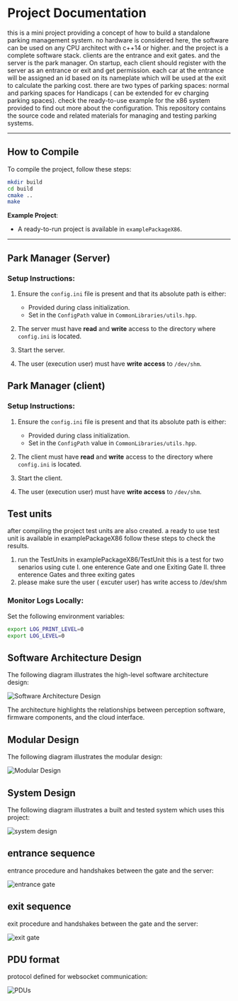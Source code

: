 # Project Documentation

this is a mini project providing a concept of how to build a standalone parking management system. no hardware is considered here, the software can be used on any CPU architect with c++14 or higher. and the project is a complete software stack.
clients are the entrance and exit gates. and the server is the park manager.
On startup, each client should register with the server as an entrance or exit and get permission. each car at the entrance will be assigned an id based on its nameplate which will be used at the exit to calculate the parking cost.
there are two types of parking spaces: normal and parking spaces for Handicaps ( can be extended for ev charging parking spaces).
check the ready-to-use example for the x86 system provided to find out more about the configuration.
This repository contains the source code and related materials for managing and testing parking systems.

---

## **How to Compile**

To compile the project, follow these steps:

```bash
mkdir build
cd build
cmake ..
make
```

**Example Project**:

- A ready-to-run project is available in `examplePackageX86`.

---

## **Park Manager (Server)**

### **Setup Instructions**:

1. Ensure the `config.ini` file is present and that its absolute path is either:

   - Provided during class initialization.
   - Set in the `ConfigPath` value in `CommonLibraries/utils.hpp`.

2. The server must have **read** and **write** access to the directory where `config.ini` is located.

3. Start the server.

4. The user (execution user) must have **write access** to `/dev/shm`.

## **Park Manager (client)**

### **Setup Instructions**:

1. Ensure the `config.ini` file is present and that its absolute path is either:

   - Provided during class initialization.
   - Set in the `ConfigPath` value in `CommonLibraries/utils.hpp`.

2. The client must have **read** and **write** access to the directory where `config.ini` is located.

3. Start the client.

4. The user (execution user) must have **write access** to `/dev/shm`.

## **Test units**

after compiling the project test units are also created. a ready to use test unit is available in examplePackageX86 follow these steps to check the results.

1. run the TestUnits in examplePackageX86/TestUnit
   this is a test for two senarios using cute
   I. one enterence Gate and one Exiting Gate
   II. three enterence Gates and three exiting gates
2. please make sure the user ( excuter user) has write access to /dev/shm

### **Monitor Logs Locally**:

Set the following environment variables:

```bash
export LOG_PRINT_LEVEL=0
export LOG_LEVEL=0
```

## Software Architecture Design

The following diagram illustrates the high-level software architecture design:

![Software Architecture Design](Doc/images/software_architect.jpg)

The architecture highlights the relationships between perception software, firmware components, and the cloud interface.

## Modular Design

The following diagram illustrates the modular design:

![Modular Design](Doc/images/modular.jpg)

## System Design

The following diagram illustrates a built and tested system which uses this project:

![system design](Doc/images/system_design.jpg)

## entrance sequence

entrance procedure and handshakes between the gate and the server:

![entrance gate](Doc/images/enterence.jpg)

## exit sequence

exit procedure and handshakes between the gate and the server:

![exit gate](Doc/images/exit.jpg)

## PDU format

protocol defined for websocket communication:

![PDUs](Doc/images/pdus.jpg)
